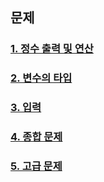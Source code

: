 ## 문제 

### [1. 정수 출력 및 연산](test01/README.md)   
   
### [2. 변수의 타입](test02/README.md)    
   
### [3. 입력](test03/README.md)   
  
### [4. 종합 문제](test04/README.md)   
  
### [5. 고급 문제](test05/README.md)   
